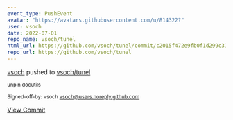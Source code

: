 ```yaml
---
event_type: PushEvent
avatar: "https://avatars.githubusercontent.com/u/814322?"
user: vsoch
date: 2022-07-01
repo_name: vsoch/tunel
html_url: https://github.com/vsoch/tunel/commit/c2015f472e9fb0f1d299c31a25a3eece4bf99534
repo_url: https://github.com/vsoch/tunel
---
```


<a href='https://github.com/vsoch' target='_blank'>vsoch</a> pushed to <a href='https://github.com/vsoch/tunel' target='_blank'>vsoch/tunel</a>

<small>unpin docutils

Signed-off-by: vsoch <vsoch@users.noreply.github.com></small>

<a href='https://github.com/vsoch/tunel/commit/c2015f472e9fb0f1d299c31a25a3eece4bf99534' target='_blank'>View Commit</a>